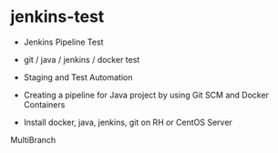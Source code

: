 # jenkins-test

* Jenkins Pipeline Test

- git / java / jenkins / docker test

* Staging and Test Automation

* Creating a pipeline for Java project by using Git SCM and Docker Containers

- Install docker, java, jenkins, git on RH or CentOS Server

MultiBranch

